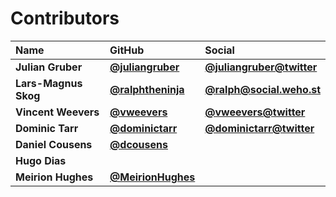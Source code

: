 # Contributors

| Name                 | GitHub                                                 | Social                                                        |
| :------------------- | :----------------------------------------------------- | :------------------------------------------------------------ |
| **Julian Gruber**    | [**@juliangruber**](https://github.com/juliangruber)   | [**@juliangruber@twitter**](https://twitter.com/juliangruber) |
| **Lars-Magnus Skog** | [**@ralphtheninja**](https://github.com/ralphtheninja) | [**@ralph@social.weho.st**](https://social.weho.st/@ralph)    |
| **Vincent Weevers**  | [**@vweevers**](https://github.com/vweevers)           | [**@vweevers@twitter**](https://twitter.com/vweevers)         |
| **Dominic Tarr**     | [**@dominictarr**](https://github.com/dominictarr)     | [**@dominictarr@twitter**](https://twitter.com/dominictarr)   |
| **Daniel Cousens**   | [**@dcousens**](https://github.com/dcousens)           |                                                               |
| **Hugo Dias**        |                                                        |                                                               |
| **Meirion Hughes**   | [**@MeirionHughes**](https://github.com/MeirionHughes) |                                                               |

